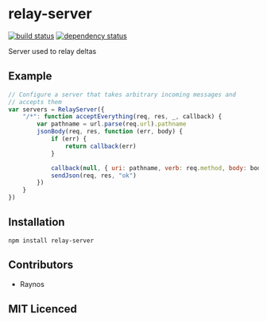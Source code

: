 # relay-server

[![build status][1]][2] [![dependency status][3]][4]

<!-- [![browser support][5]][6] -->

Server used to relay deltas

## Example

```js
// Configure a server that takes arbitrary incoming messages and
// accepts them
var servers = RelayServer({
    "/*": function acceptEverything(req, res, _, callback) {
        var pathname = url.parse(req.url).pathname
        jsonBody(req, res, function (err, body) {
            if (err) {
                return callback(err)
            }

            callback(null, { uri: pathname, verb: req.method, body: body })
            sendJson(req, res, "ok")
        })
    }
})
```

## Installation

`npm install relay-server`

## Contributors

 - Raynos

## MIT Licenced

  [1]: https://secure.travis-ci.org/Colingo/relay-server.png
  [2]: http://travis-ci.org/Colingo/relay-server
  [3]: https://david-dm.org/Colingo/relay-server/status.png
  [4]: https://david-dm.org/Colingo/relay-server
